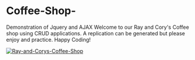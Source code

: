# Coffee-Shop-
Demonstration of Jquery and AJAX
Welcome to our Ray and Cory's Coffee shop using CRUD applications. A replication can be generated but please enjoy and practice. Happy Coding!


<a href="https://ibb.co/ByyXJVH"><img src="https://i.ibb.co/LxxLyzD/Ray-and-Corys-Coffee-Shop.png" alt="Ray-and-Corys-Coffee-Shop" border="0"></a>
